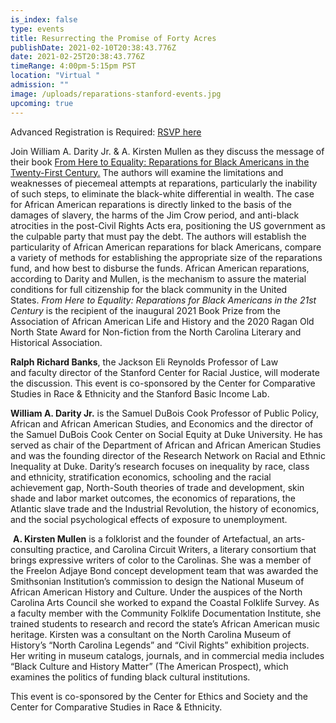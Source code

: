 ```yaml
---
is_index: false
type: events
title: Resurrecting the Promise of Forty Acres
publishDate: 2021-02-10T20:38:43.776Z
date: 2021-02-25T20:38:43.776Z
timeRange: 4:00pm-5:15pm PST
location: "Virtual "
admission: ""
image: /uploads/reparations-stanford-events.jpg
upcoming: true
---
```

Advanced Registration is Required: [RSVP here](https://stanford.zoom.us/webinar/register/WN_bRwon0UzTROz7jk2gple-g)

Join William A. Darity Jr. & A. Kirsten Mullen as they discuss the message of their book [From Here to Equality: Reparations for Black Americans in the Twenty-First Century.](https://uncpress.org/book/9781469654973/from-here-to-equality/) The authors will examine the limitations and weaknesses of piecemeal attempts at reparations, particularly the inability of such steps, to eliminate the black-white differential in wealth. The case for African American reparations is directly linked to the basis of the damages of slavery, the harms of the Jim Crow period, and anti-black atrocities in the post-Civil Rights Acts era, positioning the US government as the culpable party that must pay the debt. The authors will establish the particularity of African American reparations for black Americans, compare a variety of methods for establishing the appropriate size of the reparations fund, and how best to disburse the funds. African American reparations, according to Darity and Mullen, is the mechanism to assure the material conditions for full citizenship for the black community in the United States. *From Here to Equality: Reparations for Black Americans in the 21st Century* is the recipient of the inaugural 2021 Book Prize from the Association of African American Life and History and the 2020 Ragan Old North State Award for Non-fiction from the North Carolina Literary and Historical Association.

**Ralph Richard Banks**, the Jackson Eli Reynolds Professor of Law and faculty director of the Stanford Center for Racial Justice, will moderate the discussion. This event is co-sponsored by the Center for Comparative Studies in Race & Ethnicity and the Stanford Basic Income Lab.

**William A. Darity Jr.** is the Samuel DuBois Cook Professor of Public Policy, African and African American Studies, and Economics and the director of the Samuel DuBois Cook Center on Social Equity at Duke University. He has served as chair of the Department of African and African American Studies and was the founding director of the Research Network on Racial and Ethnic Inequality at Duke. Darity’s research focuses on inequality by race, class and ethnicity, stratification economics, schooling and the racial achievement gap, North-South theories of trade and development, skin shade and labor market outcomes, the economics of reparations, the Atlantic slave trade and the Industrial Revolution, the history of economics, and the social psychological effects of exposure to unemployment.

 **A. Kirsten Mullen** is a folklorist and the founder of Artefactual, an arts-consulting practice, and Carolina Circuit Writers, a literary consortium that brings expressive writers of color to the Carolinas. She was a member of the Freelon Adjaye Bond concept development team that was awarded the Smithsonian Institution’s commission to design the National Museum of African American History and Culture. Under the auspices of the North Carolina Arts Council she worked to expand the Coastal Folklife Survey. As a faculty member with the Community Folklife Documentation Institute, she trained students to research and record the state’s African American music heritage. Kirsten was a consultant on the North Carolina Museum of History’s “North Carolina Legends” and “Civil Rights” exhibition projects. Her writing in museum catalogs, journals, and in commercial media includes “Black Culture and History Matter” (The American Prospect), which examines the politics of funding black cultural institutions.

This event is co-sponsored by the Center for Ethics and Society and the Center for Comparative Studies in Race & Ethnicity.